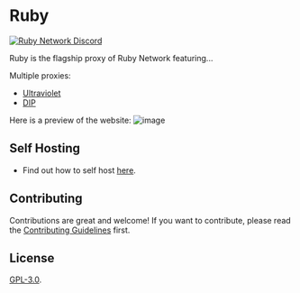 # Ruby

[![Ruby Network Discord](https://invidget.switchblade.xyz/hzCjSFQeeZ?theme=light)](https://discord.gg/hzCjSFQeeZ)

Ruby is the flagship proxy of Ruby Network featuring...

Multiple proxies:
- [Ultraviolet](https://github.com/titaniumnetwork-dev/Ultraviolet)
- [DIP](https://github.com/Dynamic-Interception-Proxy/DIP)

Here is a preview of the website: 
![image](https://user-images.githubusercontent.com/73721704/212001695-7cbf00c7-b13b-419f-8373-aa5372b143fc.png)

## Self Hosting
- Find out how to self host [here](https://github.com/Ruby-Network/ruby/wiki/Self-Host-On-Your-Own-Machine).

## Contributing
Contributions are great and welcome! If you want to contribute, please read the [Contributing Guidelines](./.github/CONTRIBUTING.md) first.

## License
[GPL-3.0](./LICENSE.md).